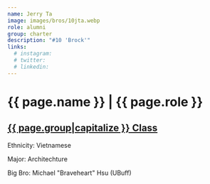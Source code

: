 ```yaml
---
name: Jerry Ta
image: images/bros/10jta.webp
role: alumni
group: charter
description: "#10 'Brock'"
links:
  # instagram: 
  # twitter: 
  # linkedin: 
---
```


# {{ page.name }} | {{ page.role }} 
    
## [{{ page.group|capitalize }} Class](/brothers/{{page.group}}s)
    
Ethnicity: Vietnamese

Major: Architechture

Big Bro: Michael "Braveheart" Hsu (UBuff)


